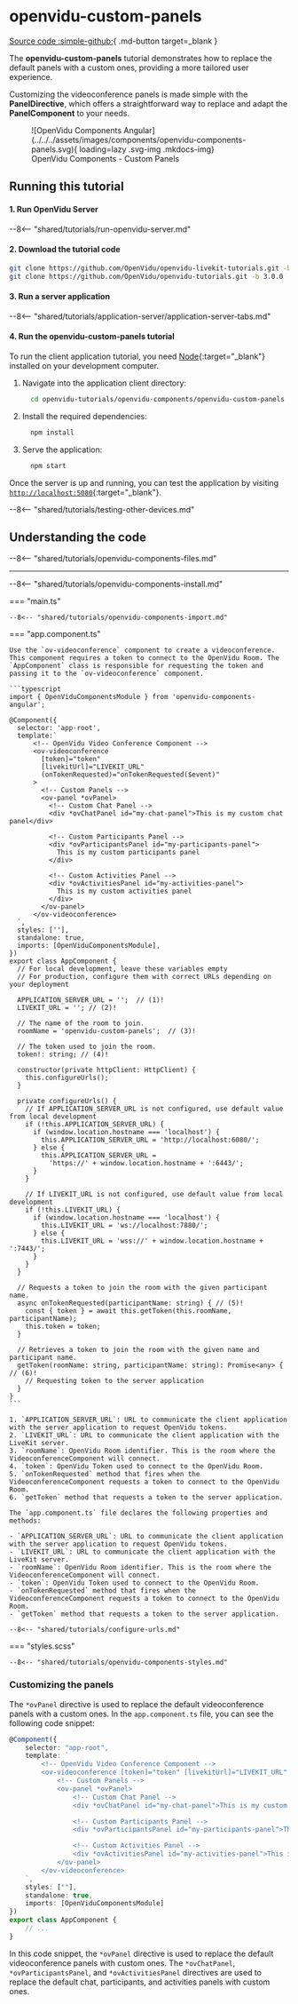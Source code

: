 # openvidu-custom-panels

[Source code :simple-github:](https://github.com/OpenVidu/openvidu-tutorials/tree/3.0.0/openvidu-components-angular/openvidu-custom-panels){ .md-button target=\_blank }

The **openvidu-custom-panels** tutorial demonstrates how to replace the default panels with a custom ones, providing a more tailored user experience.

Customizing the videoconference panels is made simple with the **PanelDirective**, which offers a straightforward way to replace and adapt the **PanelComponent** to your needs.

<figure markdown>
  ![OpenVidu Components Angular](../../../assets/images/components/openvidu-components-panels.svg){ loading=lazy .svg-img  .mkdocs-img}
  <figcaption>OpenVidu Components - Custom Panels</figcaption>
</figure>

## Running this tutorial

#### 1. Run OpenVidu Server

--8<-- "shared/tutorials/run-openvidu-server.md"

#### 2. Download the tutorial code

```bash
git clone https://github.com/OpenVidu/openvidu-livekit-tutorials.git -b 3.0.0
git clone https://github.com/OpenVidu/openvidu-tutorials.git -b 3.0.0
```

#### 3. Run a server application

--8<-- "shared/tutorials/application-server/application-server-tabs.md"

#### 4. Run the openvidu-custom-panels tutorial

To run the client application tutorial, you need [Node](https://nodejs.org/en/download){:target="\_blank"} installed on your development computer.

1.  Navigate into the application client directory:

    ```bash
      cd openvidu-tutorials/openvidu-components/openvidu-custom-panels
    ```

2.  Install the required dependencies:

    ```bash
      npm install
    ```

3.  Serve the application:

    ```bash
      npm start
    ```

Once the server is up and running, you can test the application by visiting [`http://localhost:5080`](http://localhost:5080){:target="\_blank"}.

<!-- ![OpenVidu Angular Components - Custom Toolbar](../../../assets/images/components/custom-toolbar.png){ loading=lazy } -->

--8<-- "shared/tutorials/testing-other-devices.md"

## Understanding the code

--8<-- "shared/tutorials/openvidu-components-files.md"

---

--8<-- "shared/tutorials/openvidu-components-install.md"

=== "main.ts"

    --8<-- "shared/tutorials/openvidu-components-import.md"

=== "app.component.ts"

    Use the `ov-videoconference` component to create a videoconference. This component requires a token to connect to the OpenVidu Room. The `AppComponent` class is responsible for requesting the token and passing it to the `ov-videoconference` component.

    ```typescript
    import { OpenViduComponentsModule } from 'openvidu-components-angular';

    @Component({
      selector: 'app-root',
      template:`
          <!-- OpenVidu Video Conference Component -->
          <ov-videoconference
            [token]="token"
            [livekitUrl]="LIVEKIT_URL"
            (onTokenRequested)="onTokenRequested($event)"
          >
            <!-- Custom Panels -->
            <ov-panel *ovPanel>
              <!-- Custom Chat Panel -->
              <div *ovChatPanel id="my-chat-panel">This is my custom chat panel</div>

              <!-- Custom Participants Panel -->
              <div *ovParticipantsPanel id="my-participants-panel">
                This is my custom participants panel
              </div>

              <!-- Custom Activities Panel -->
              <div *ovActivitiesPanel id="my-activities-panel">
                This is my custom activities panel
              </div>
            </ov-panel>
          </ov-videoconference>
      `,
      styles: [''],
      standalone: true,
      imports: [OpenViduComponentsModule],
    })
    export class AppComponent {
      // For local development, leave these variables empty
      // For production, configure them with correct URLs depending on your deployment

      APPLICATION_SERVER_URL = '';  // (1)!
      LIVEKIT_URL = ''; // (2)!

      // The name of the room to join.
      roomName = 'openvidu-custom-panels';  // (3)!

      // The token used to join the room.
      token!: string; // (4)!

      constructor(private httpClient: HttpClient) {
        this.configureUrls();
      }

      private configureUrls() {
        // If APPLICATION_SERVER_URL is not configured, use default value from local development
        if (!this.APPLICATION_SERVER_URL) {
          if (window.location.hostname === 'localhost') {
            this.APPLICATION_SERVER_URL = 'http://localhost:6080/';
          } else {
            this.APPLICATION_SERVER_URL =
              'https://' + window.location.hostname + ':6443/';
          }
        }

        // If LIVEKIT_URL is not configured, use default value from local development
        if (!this.LIVEKIT_URL) {
          if (window.location.hostname === 'localhost') {
            this.LIVEKIT_URL = 'ws://localhost:7880/';
          } else {
            this.LIVEKIT_URL = 'wss://' + window.location.hostname + ':7443/';
          }
        }
      }

      // Requests a token to join the room with the given participant name.
      async onTokenRequested(participantName: string) { // (5)!
        const { token } = await this.getToken(this.roomName, participantName);
        this.token = token;
      }

      // Retrieves a token to join the room with the given name and participant name.
      getToken(roomName: string, participantName: string): Promise<any> { // (6)!
        // Requesting token to the server application
      }
    }
    ```

    1. `APPLICATION_SERVER_URL`: URL to communicate the client application with the server application to request OpenVidu tokens.
    2. `LIVEKIT_URL`: URL to communicate the client application with the LiveKit server.
    3. `roomName`: OpenVidu Room identifier. This is the room where the VideoconferenceComponent will connect.
    4. `token`: OpenVidu Token used to connect to the OpenVidu Room.
    5. `onTokenRequested` method that fires when the VideoconferenceComponent requests a token to connect to the OpenVidu Room.
    6. `getToken` method that requests a token to the server application.

    The `app.component.ts` file declares the following properties and methods:

    - `APPLICATION_SERVER_URL`: URL to communicate the client application with the server application to request OpenVidu tokens.
    - `LIVEKIT_URL`: URL to communicate the client application with the LiveKit server.
    - `roomName`: OpenVidu Room identifier. This is the room where the VideoconferenceComponent will connect.
    - `token`: OpenVidu Token used to connect to the OpenVidu Room.
    - `onTokenRequested` method that fires when the VideoconferenceComponent requests a token to connect to the OpenVidu Room.
    - `getToken` method that requests a token to the server application.

    --8<-- "shared/tutorials/configure-urls.md"

=== "styles.scss"

    --8<-- "shared/tutorials/openvidu-components-styles.md"

### Customizing the panels

The `*ovPanel` directive is used to replace the default videoconference panels with a custom ones.
In the `app.component.ts` file, you can see the following code snippet:

```typescript
@Component({
    selector: "app-root",
    template: `
        <!-- OpenVidu Video Conference Component -->
        <ov-videoconference [token]="token" [livekitUrl]="LIVEKIT_URL" (onTokenRequested)="onTokenRequested($event)">
            <!-- Custom Panels -->
            <ov-panel *ovPanel>
                <!-- Custom Chat Panel -->
                <div *ovChatPanel id="my-chat-panel">This is my custom chat panel</div>

                <!-- Custom Participants Panel -->
                <div *ovParticipantsPanel id="my-participants-panel">This is my custom participants panel</div>

                <!-- Custom Activities Panel -->
                <div *ovActivitiesPanel id="my-activities-panel">This is my custom activities panel</div>
            </ov-panel>
        </ov-videoconference>
    `,
    styles: [""],
    standalone: true,
    imports: [OpenViduComponentsModule]
})
export class AppComponent {
    // ...
}
```

In this code snippet, the `*ovPanel` directive is used to replace the default videoconference panels with custom ones. The `*ovChatPanel`, `*ovParticipantsPanel`, and `*ovActivitiesPanel` directives are used to replace the default chat, participants, and activities panels with custom ones.

<!-- ## Deploying openvidu-custom-panels

#### 1) Build the docker image

Under the root project folder, you can see the `openvidu-components/docker/` directory. Here it is included all the required files yo make it possible the deployment with OpenVidu.

First of all, you will need to create the **openvidu-custom-panels** docker image. Under `openvidu-components/docker/` directory you will find the `create_image.sh` script. This script will create the docker image with the [openvidu-basic-node](application-server/openvidu-basic-node/) as application server and the static files.

```bash
./create_image.sh openvidu/openvidu-custom-panels-demo:X.Y.Z openvidu-custom-panels
```

The script needs two parameters:

1. The name of the docker image to create.
2. The name of the tutorial folder.

This script will create an image named `openvidu/openvidu-custom-panels-demo:X.Y.Z`. This name will be used in the next step.

#### 2) Deploy the docker image

Time to deploy the docker image. You can follow the [Deploy OpenVidu based application with Docker](/deployment/deploying-openvidu-apps/#with-docker) guide for doing this. -->
